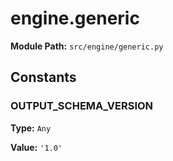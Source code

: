 # engine.generic

**Module Path:** `src/engine/generic.py`

## Constants

### OUTPUT_SCHEMA_VERSION

**Type:** `Any`

**Value:** `'1.0'`
